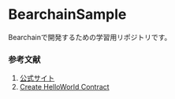 # BearchainSample
Bearchainで開発するための学習用リポジトリです。

### 参考文献
1. [公式サイト](https://www.berachain.com/)
2. [Create HelloWorld Contract](https://docs.berachain.com/developers/guides/create-helloworld-contract-using-hardhat)
